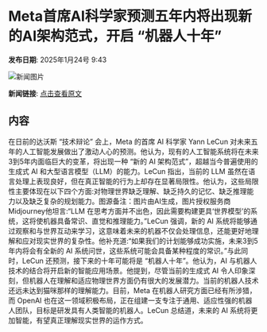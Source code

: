 # Meta首席AI科学家预测五年内将出现新的AI架构范式，开启 “机器人十年”

**发布日期**: 2025年1月24号 9:43

![新闻图片](https://pic.chinaz.com/picmap/202406241524307803_5.jpg)

**新闻链接**: [点击查看原文](https://www.aibase.com/zh/news/14973)

## 内容

在日前的达沃斯 “技术辩论” 会上，Meta 的首席 AI 科学家 Yann LeCun 对未来五年的人工智能发展做出了激动人心的预测。他认为，现有的人工智能系统将在未来3到5年内面临巨大的变革，将出现一种 “新的 AI 架构范式”，超越当今普遍使用的生成式 AI 和大型语言模型（LLM）的能力。LeCun 指出，当前的 LLM 虽然在语言处理上表现良好，但在真正智能的行为上却存在显著局限性。他认为，这些局限性主要体现在以下四个方面:对物理世界缺乏理解、缺乏持久的记忆、缺乏推理能力以及缺乏复杂的规划能力。图源备注：图片由AI生成，图片授权服务商Midjourney他坦言:“LLM 在思考方面并不出色，因此需要构建更具‘世界模型’的系统，这将使机器具备常识、直觉和推理能力。”LeCun 强调，新的 AI 系统将能够通过观察和与世界互动来学习，这意味着未来的机器不仅会处理信息，还能更好地理解和应对现实世界的复杂性。他补充道:“如果我们的计划能够成功实施，未来3到5年内将会有全新的 AI 系统问世，这些系统可能会具备某种程度的常识。”与此同时，LeCun 还预测，接下来的十年可能将是 “机器人十年”。他认为，AI 与机器人技术的结合将开启新的智能应用场景。他提到，尽管当前的生成式 AI 令人印象深刻，但机器人在理解和适应物理世界方面仍有很大的发展潜力。当前的机器人技术还远未达到猫咪那样的理解能力。目前，Meta 在机器人研究方面已经有所涉猎，而 OpenAI 也在这一领域积极布局，正在组建一支专注于通用、适应性强的机器人团队，目标是研发具有人类智能的机器人。LeCun 总结道，未来的 AI 系统将更加智能，有望真正理解现实世界的运作方式。
